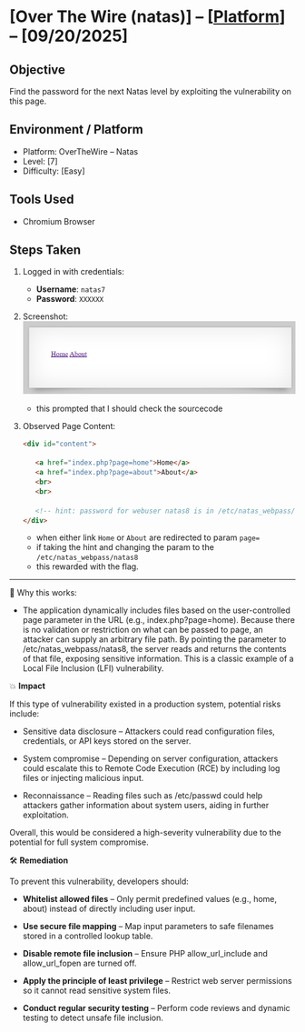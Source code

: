 # [Over The Wire (natas)] – [[Platform](http://natas7.natas.labs.overthewire.org/)] – [09/20/2025]

## Objective
Find the password for the next Natas level by exploiting the vulnerability on this page.  

## Environment / Platform
- Platform: OverTheWire – Natas
- Level: [7]
- Difficulty: [Easy]

## Tools Used
- Chromium Browser

## Steps Taken
1. Logged in with credentials:
   - **Username**: `natas7`
   - **Password**: `XXXXXX`
  
2. Screenshot:
   ![alt text](image-6.png)
   
   - this prompted that I should check the sourcecode

3. Observed Page Content:
   ``` html
   <div id="content">

      <a href="index.php?page=home">Home</a>
      <a href="index.php?page=about">About</a>
      <br>
      <br>

      <!-- hint: password for webuser natas8 is in /etc/natas_webpass/natas8 -->
   </div>

   ```
   - when either link `Home` or `About` are redirected to param `page=`
   - if taking the hint and changing the param to the `/etc/natas_webpass/natas8`
   - this rewarded with the flag.

   
---

🔑 Why this works:  
   - The application dynamically includes files based on the user-controlled page parameter in the URL (e.g., index.php?page=home). Because there is no validation or restriction on what can be passed to page, an attacker can supply an arbitrary file path. By pointing the parameter to /etc/natas_webpass/natas8, the server reads and returns the contents of that file, exposing sensitive information. This is a classic example of a Local File Inclusion (LFI) vulnerability.

💥 **Impact**

   If this type of vulnerability existed in a production system, potential risks include:

   -  Sensitive data disclosure – Attackers could read configuration files, credentials, or API keys stored on the server.

   -  System compromise – Depending on server configuration, attackers could escalate this to Remote Code Execution (RCE) by including log files or injecting malicious input.

   -  Reconnaissance – Reading files such as /etc/passwd could help attackers gather information about system users, aiding in further exploitation.

Overall, this would be considered a high-severity vulnerability due to the potential for full system compromise.
  
🛠️ **Remediation**

To prevent this vulnerability, developers should:

   -  **Whitelist allowed files** – Only permit predefined values (e.g., home, about) instead of directly including user input.

   -  **Use secure file mapping** – Map input parameters to safe filenames stored in a controlled lookup table.

   -  **Disable remote file inclusion** – Ensure PHP allow_url_include and allow_url_fopen are turned off.

   -  **Apply the principle of least privilege** – Restrict web server permissions so it cannot read sensitive system files.

   -  **Conduct regular security testing** – Perform code reviews and dynamic testing to detect unsafe file inclusion.
